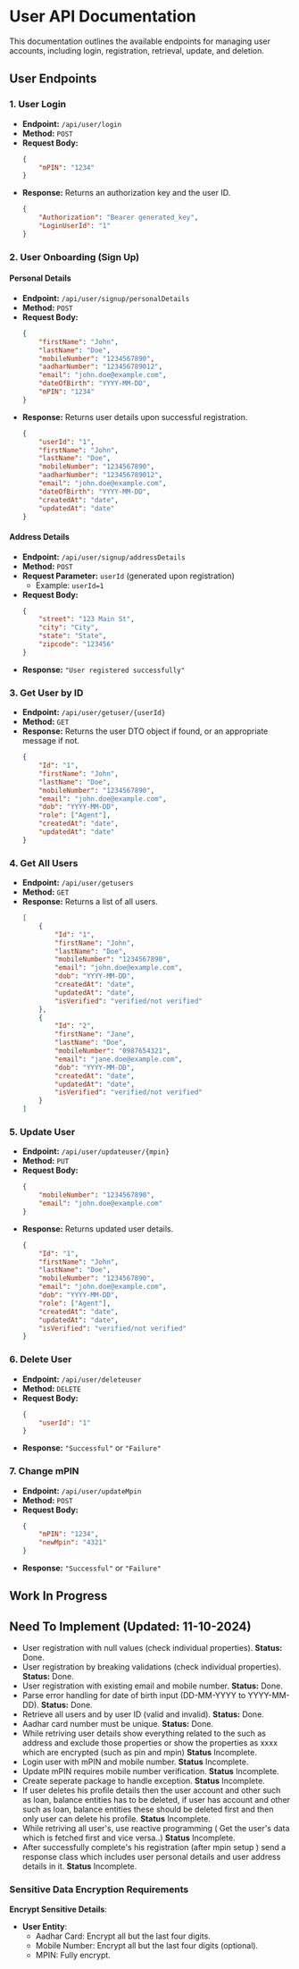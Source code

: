 
# User API Documentation

This documentation outlines the available endpoints for managing user accounts, including login, registration, retrieval, update, and deletion.

## User Endpoints

### 1. User Login
- **Endpoint:** `/api/user/login`
- **Method:** `POST`
- **Request Body:**
    ```json
    {
        "mPIN": "1234"
    }
    ```
- **Response:** Returns an authorization key and the user ID.
    ```json
    {
        "Authorization": "Bearer generated_key",
        "LoginUserId": "1"
    }
    ```

### 2. User Onboarding (Sign Up)

#### Personal Details
- **Endpoint:** `/api/user/signup/personalDetails`
- **Method:** `POST`
- **Request Body:**
    ```json
    {
        "firstName": "John",
        "lastName": "Doe",
        "mobileNumber": "1234567890",
        "aadharNumber": "123456789012",
        "email": "john.doe@example.com",
        "dateOfBirth": "YYYY-MM-DD",
        "mPIN": "1234"
    }
    ```
- **Response:** Returns user details upon successful registration.
    ```json
    {
        "userId": "1",
        "firstName": "John",
        "lastName": "Doe",
        "mobileNumber": "1234567890",
        "aadharNumber": "123456789012",
        "email": "john.doe@example.com",
        "dateOfBirth": "YYYY-MM-DD",
        "createdAt": "date",
        "updatedAt": "date"
    }
    ```

#### Address Details
- **Endpoint:** `/api/user/signup/addressDetails`
- **Method:** `POST`
- **Request Parameter:** `userId` (generated upon registration)
    - Example: `userId=1`
- **Request Body:**
    ```json
    {
        "street": "123 Main St",
        "city": "City",
        "state": "State",
        "zipcode": "123456"
    }
    ```
- **Response:** `"User registered successfully"`

### 3. Get User by ID
- **Endpoint:** `/api/user/getuser/{userId}`
- **Method:** `GET`
- **Response:** Returns the user DTO object if found, or an appropriate message if not.
    ```json
    {
        "Id": "1",
        "firstName": "John",
        "lastName": "Doe",
        "mobileNumber": "1234567890",
        "email": "john.doe@example.com",
        "dob": "YYYY-MM-DD",
        "role": ["Agent"],
        "createdAt": "date",
        "updatedAt": "date"
    }
    ```

### 4. Get All Users
- **Endpoint:** `/api/user/getusers`
- **Method:** `GET`
- **Response:** Returns a list of all users.
    ```json
    [
        {
            "Id": "1",
            "firstName": "John",
            "lastName": "Doe",
            "mobileNumber": "1234567890",
            "email": "john.doe@example.com",
            "dob": "YYYY-MM-DD",
            "createdAt": "date",
            "updatedAt": "date",
            "isVerified": "verified/not verified"
        },
        {
            "Id": "2",
            "firstName": "Jane",
            "lastName": "Doe",
            "mobileNumber": "0987654321",
            "email": "jane.doe@example.com",
            "dob": "YYYY-MM-DD",
            "createdAt": "date",
            "updatedAt": "date",
            "isVerified": "verified/not verified"
        }
    ]
    ```

### 5. Update User
- **Endpoint:** `/api/user/updateuser/{mpin}`
- **Method:** `PUT`
- **Request Body:**
    ```json
    {
        "mobileNumber": "1234567890",
        "email": "john.doe@example.com"
    }
    ```
- **Response:** Returns updated user details.
    ```json
    {
        "Id": "1",
        "firstName": "John",
        "lastName": "Doe",
        "mobileNumber": "1234567890",
        "email": "john.doe@example.com",
        "dob": "YYYY-MM-DD",
        "role": ["Agent"],
        "createdAt": "date",
        "updatedAt": "date",
        "isVerified": "verified/not verified"
    }
    ```

### 6. Delete User
- **Endpoint:** `/api/user/deleteuser`
- **Method:** `DELETE`
- **Request Body:**
    ```json
    {
        "userId": "1"
    }
    ```
- **Response:** `"Successful"` or `"Failure"`

### 7. Change mPIN
- **Endpoint:** `/api/user/updateMpin`
- **Method:** `POST`
- **Request Body:**
    ```json
    {
        "mPIN": "1234",
        "newMpin": "4321"
    }
    ```
- **Response:** `"Successful"` or `"Failure"`



## Work In Progress

## Need To Implement (Updated: 11-10-2024)

- User registration with null values (check individual properties). **Status:** Done.
- User registration by breaking validations (check individual properties). **Status:** Done.
- User registration with existing email and mobile number. **Status:** Done.
- Parse error handling for date of birth input (DD-MM-YYYY to YYYY-MM-DD). **Status:** Done.
- Retrieve all users and by user ID (valid and invalid). **Status:** Done.
- Aadhar card number must be unique. **Status:** Done.
- While retriving user details show everything related to the such as address and exclude those properties or show the properties as xxxx which are encrypted (such as pin and mpin) **Status** Incomplete.
- Login user with mPIN and mobile number. **Status** Incomplete.
- Update mPIN requires mobile number verification. **Status** Incomplete.
- Create seperate package to handle exception. **Status** Incomplete.
- If user deletes his profile details then the user account and other such as loan, balance entities has to be deleted, if user has account and other such as loan, balance entities these should be deleted first and then only user can delete his profile. **Status** Incomplete.
- While retriving all user's, use reactive programming ( Get the user's data which is fetched first and vice versa..) **Status** Incomplete.
- After successfully complete's his registration (after mpin setup ) send a response class which includes user personal details and user address details in it.  **Status** Incomplete.


### Sensitive Data Encryption Requirements

**Encrypt Sensitive Details**:
   - **User Entity**:
     - Aadhar Card: Encrypt all but the last four digits.
     - Mobile Number: Encrypt all but the last four digits (optional).
     - MPIN: Fully encrypt.
